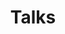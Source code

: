 ---
title: Talks

# Listing view
view: community/talk_compact

# Optional banner image (relative to `assets/media/` folder).
banner:
  caption: ''
  image: ''
---